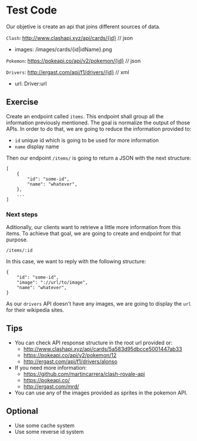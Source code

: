 # Test Code

Our objetive is create an api that joins different sources of data.

`Clash`: http://www.clashapi.xyz/api/cards/{id} // json
- images: /images/cards/{id|idName}.png

`Pokemon`: https://pokeapi.co/api/v2/pokemon/{id} // json

`Drivers`: http://ergast.com/api/f1/drivers/{id} // xml
- url: Driver:url

## Exercise

Create an endpoint called `items`. This endpoint shall group all the information 
previously mentioned. The goal is normalize the output of those APIs. In order 
to do that, we are going to reduce the information provided to:

- `id` unique id which is going to be used for more information
- `name` display name

Then our endpoint `/items/` is going to return a JSON with the next structure: 

```
[
    {
        "id": "some-id",
        "name": "whatever",
    },
    ...
]
```

### Next steps

Aditionally, our clients want to retrieve a little more information from this 
items. To achieve that goal, we are going to create and endpoint for that 
purpose.

`/items/:id`

In this case, we want to reply with the following structure:
```
{
    "id": "some-id",
    "image": "://url/to/image",
    "name": "whatever",
}

```

As our `drivers` API doesn't have any images, we are going to display the `url` 
for their wikipedia sites.

## Tips
- You can check API response structure in the root url provided or:
    - http://www.clashapi.xyz/api/cards/5a583d95dbcce5001447ab33
    - https://pokeapi.co/api/v2/pokemon/12
    - http://ergast.com/api/f1/drivers/alonso
- If you need more information:
    - https://github.com/martincarrera/clash-royale-api
    - https://pokeapi.co/
    - http://ergast.com/mrd/
- You can use any of the images provided as sprites in the pokemon API.

## Optional
- Use some cache system
- Use some reverse id system
